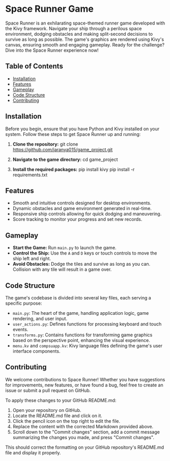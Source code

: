 # Space Runner Game
Space Runner is an exhilarating space-themed runner game developed with the Kivy framework. Navigate your ship through a perilous space environment, dodging obstacles and making split-second decisions to survive as long as possible. The game's graphics are rendered using Kivy's canvas, ensuring smooth and engaging gameplay. Ready for the challenge? Dive into the Space Runner experience now!

## Table of Contents

- [Installation](#installation)
- [Features](#features)
- [Gameplay](#gameplay)
- [Code Structure](#code-structure)
- [Contributing](#contributing)
  
## Installation
Before you begin, ensure that you have Python and Kivy installed on your system. Follow these steps to get Space Runner up and running:

1. **Clone the repository:**
git clone https://github.com/jaranya015/game_project.git

2. **Navigate to the game directory:**
cd game_project

4. **Install the required packages:**
pip install kivy
pip install -r requirements.txt

## Features


- Smooth and intuitive controls designed for desktop environments.
- Dynamic obstacles and game environment generated in real-time.
- Responsive ship controls allowing for quick dodging and maneuvering.
- Score tracking to monitor your progress and set new records.

## Gameplay

- **Start the Game:** Run `main.py` to launch the game.
- **Control the Ship:** Use the `A` and `D` keys or touch controls to move the ship left and right.
- **Avoid Obstacles:** Dodge the tiles and survive as long as you can. Collision with any tile will result in a game over.

## Code Structure
The game's codebase is divided into several key files, each serving a specific purpose:

- `main.py`: The heart of the game, handling application logic, game rendering, and user input.
- `user_actions.py`: Defines functions for processing keyboard and touch events.
- `transforms.py`: Contains functions for transforming game graphics based on the perspective point, enhancing the visual experience.
- `menu.kv` and `compsuapp.kv`: Kivy language files defining the game's user interface components.
  
## Contributing
We welcome contributions to Space Runner! Whether you have suggestions for improvements, new features, or have found a bug, feel free to create an issue or submit a pull request on GitHub.

To apply these changes to your GitHub README.md:

1. Open your repository on GitHub.
2. Locate the README.md file and click on it.
3. Click the pencil icon on the top right to edit the file.
4. Replace the content with the corrected Markdown provided above.
5. Scroll down to the "Commit changes" section, add a commit message summarizing the changes you made, and press "Commit changes".
   
This should correct the formatting on your GitHub repository's README.md file and display it properly.
